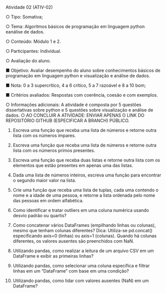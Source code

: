 Atividade 02 (ATIV-02)

  ○ Tipo: Somativa;
  
  ○ Tema: Algoritmos básicos de programação em linguagem python eanálise de dados.
  
  ○ Conteúdo: Módulo 1 e 2.
  
  ○ Participantes: Individual.
  
  ○ Avaliação do aluno.

  ■ Objetivo: Avaliar desempenho do aluno sobre conhecimentos básicos de programação em linguagem python e visualização e análise de dados.
  
  ■ Nota: 0 a 3 supercrítico, 4 a 6 crítico, 5 a 7 razoável e 8 a 10 bom;
  
  ■ Critérios avaliados: Respostas com coerência, coesão e com exemplos.

○ Informações adicionais: A atividade é composta por 5 questões dissertativas sobre python e 5 questões sobre visualização e análise de dados.
○ AO CONCLUIR A ATIVIDADE: ENVIAR APENAS O LINK DO REPOSITÓRIO GITHUB (ESPECIFICAR A BRANCH) PÚBLICO.

1. Escreva uma função que receba uma lista de números e retorne outra lista com os números ímpares.

2. Escreva uma função que receba uma lista de números e retorne outra lista com os números primos presentes.

3. Escreva uma função que receba duas listas e retorne outra lista com os elementos que estão presentes em apenas uma das listas.

4. Dada uma lista de números inteiros, escreva uma função para encontrar o segundo maior valor na lista.

5. Crie uma função que receba uma lista de tuplas, cada uma contendo o nome e a idade de uma pessoa, e retorne a lista ordenada pelo nome das pessoas em ordem alfabética.

6. Como identificar e tratar outliers em uma coluna numérica usando desvio padrão ou quartis?

7. Como concatenar vários DataFrames (empilhando linhas ou colunas), mesmo que tenham colunas diferentes?
Dica: Utiliza-se pd.concat() especificando axis=0 (linhas) ou axis=1 (colunas). Quando há colunas diferentes, os valores ausentes são preenchidos com NaN.

8. Utilizando pandas, como realizar a leitura de um arquivo CSV em um DataFrame e exibir as primeiras linhas?

9. Utilizando pandas, como selecionar uma coluna específica e filtrar linhas em um “DataFrame” com base em uma condição?

10. Utilizando pandas, como lidar com valores ausentes (NaN) em um DataFrame?
